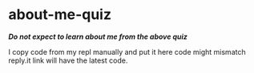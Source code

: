 # about-me-quiz

***Do not expect to learn about me from the above quiz***

I copy code from my repl manually and put it here code might mismatch reply.it link will have the latest code.
